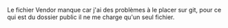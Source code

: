 Le fichier Vendor manque car j'ai des problèmes à le placer sur git, pour ce qui est du dossier public il ne me charge qu'un seul fichier.
